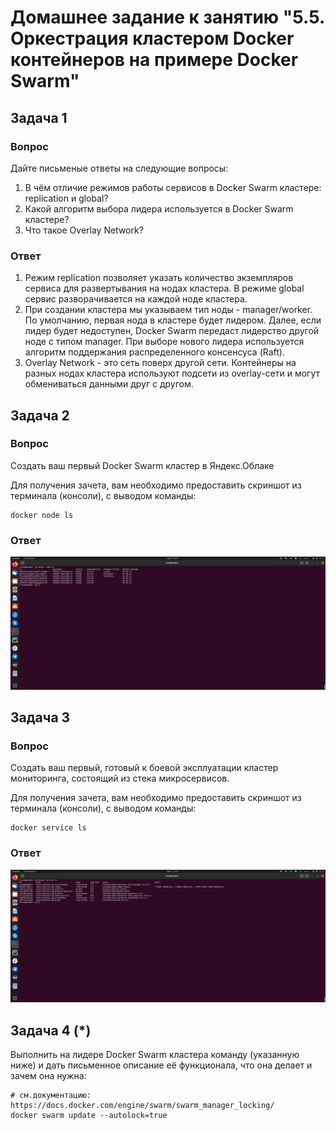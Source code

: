 # Домашнее задание к занятию "5.5. Оркестрация кластером Docker контейнеров на примере Docker Swarm"

## Задача 1

### Вопрос

Дайте письменые ответы на следующие вопросы:

1. В чём отличие режимов работы сервисов в Docker Swarm кластере: replication и global?
2. Какой алгоритм выбора лидера используется в Docker Swarm кластере?
3. Что такое Overlay Network?

### Ответ

1. Режим replication позволяет указать количество экземпляров сервиса для развертывания на нодах кластера. 
В режиме global сервис разворачивается на каждой ноде кластера.   
2. При создании кластера мы указываем тип ноды - manager/worker. По умолчанию, первая нода в кластере
будет лидером. Далее, если лидер будет недоступен, Docker Swarm передаст лидерство другой ноде с типом manager.
При выборе нового лидера используется алгоритм поддержания распределенного консенсуса (Raft). 
3. Overlay Network - это сеть поверх другой сети. Контейнеры на разных нодах кластера используют подсети из
overlay-сети и могут обмениваться данными друг с другом.

## Задача 2

### Вопрос

Создать ваш первый Docker Swarm кластер в Яндекс.Облаке

Для получения зачета, вам необходимо предоставить скриншот из терминала (консоли), с выводом команды:
```
docker node ls
```

### Ответ

![Скриншот](./assets/docker_node_ls.png)

## Задача 3

### Вопрос

Создать ваш первый, готовый к боевой эксплуатации кластер мониторинга, состоящий из стека микросервисов.

Для получения зачета, вам необходимо предоставить скриншот из терминала (консоли), с выводом команды:
```
docker service ls
```
### Ответ

![Скриншот](./assets/docker_service_ls.png)

## Задача 4 (*)

Выполнить на лидере Docker Swarm кластера команду (указанную ниже) и дать письменное описание её функционала, что она делает и зачем она нужна:
```
# см.документацию: https://docs.docker.com/engine/swarm/swarm_manager_locking/
docker swarm update --autolock=true
```

